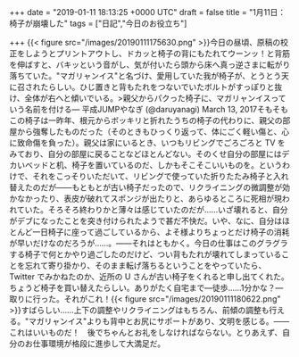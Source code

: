 
+++
date = "2019-01-11 18:13:25 +0000 UTC"
draft = false
title = "1月11日：椅子が崩壊した"
tags = ["日記","今日のお役立ち"]

+++
{{< figure src="/images/20190111175630.png"  >}}今日の昼頃、原稿の校正をしようとプリントアウトし、ドカッと椅子の背にもたれてウーンッ！と背筋を伸ばすと、バキッという音がし、気が付いたら頭から床へ真っ逆さまに転がり落ちていた。"マガリャンイス"と名づけ、愛用していた我が椅子が、とうとう天に召されたらしい。ひじ置きと背もたれをつないでいたボルトがすっぽりと抜け、全体が右へと傾いでいる。>親父からパクった椅子に、マガリャンイスっていう名前を付ける— 平成JUMPやなぎ (@daruyanagi) March 13, 2017<script async="" src="https://platform.twitter.com/widgets.js" charset="utf-8"></script>そもそもこの椅子は一昨年、根元からボッキリと折れたうちの椅子の代わりに、親父の部屋から強奪したものだった（そのときもひっくり返って、体にごく軽い傷と、心に致命傷を負った）。親父は家にいるとき、いつもリビングでごろごろと TV をみており、自分の部屋に戻ることなどほとんどない。そのくせ自分の部屋にはデカいベッドと机、椅子を置いているのだ、しかもそこそこいいものを。というわけで、それをこっそりいただいて、リビングで使っていた折りたたみ椅子と入れ替えたのだが――もともとが古い椅子だったので、リクライニングの微調整が効かなかったり、表皮が破れてスポンジが出たりと、あらゆるところに死相が現われていた。そろそろ終わりかと薄々は感じていたのだが……いざ壊れると、自分がデブになったことを突き付けられたようで甚だ不快だ。いや、なに、自分はほとんど一日椅子に座って過ごしているから、よそ様よりちょっとだけ椅子の消耗が早いだけなのだろうが……。――それはともかく。今日の仕事はこのグラグラする椅子で何とかやり過ごしたのだけど、つい背もたれが壊れてしまっていることを忘れて寄り掛かり、そのまま転げ落ちるということをやっていたら、Twitter でみかねたのか、近所の U さんが古い椅子をくれると申し出てくれた。ちょうど椅子を買い替えたらしい。ありがたく自宅まで―徒歩……1分かな？―取りに行った。それがこれ！{{< figure src="/images/20190111180622.png"  >}}すばらしい……上下の調整やリクライニングはもちろん、前傾の調整も行える。"マガリャンイス"よりも背中とお尻にサポートがあり、文明を感じる。――これはいいものだ！　後でちゃんとお礼をしなければならない。とりあえず、自分のお仕事環境が格段に進歩して大満足だ。


